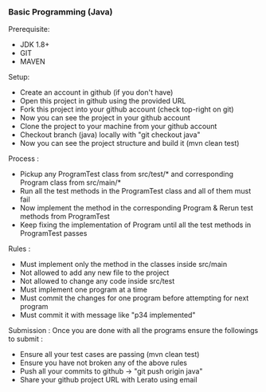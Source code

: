 ### Basic Programming (Java)

Prerequisite:
- JDK 1.8+
- GIT
- MAVEN

Setup:
- Create an account in github (if you don't have)
- Open this project in github using the provided URL
- Fork this project into your github account (check top-right on git)
- Now you can see the project in your github account
- Clone the project to your machine from your github account
- Checkout branch (java) locally with "git checkout java"
- Now you can see the project structure and build it (mvn clean test)


Process :
- Pickup any ProgramTest class from src/test/* and corresponding Program class from src/main/*
- Run all the test methods in the ProgramTest class and all of them must fail
- Now implement the method in the corresponding Program & Rerun test methods from ProgramTest
- Keep fixing the implementation of Program until all the test methods in ProgramTest passes

Rules :
  - Must implement only the method in the classes inside src/main
  - Not allowed to add any new file to the project
  - Not allowed to change any code inside src/test
  - Must implement one program at a time
  - Must commit the changes for one program before attempting for next program
  - Must commit it with message like "p34 implemented"

Submission :
Once you are done with all the programs ensure the followings to submit :
  - Ensure all your test cases are passing (mvn clean test)
  - Ensure you have not broken any of the above rules
  - Push all your commits to github -> "git push origin java"
  - Share your github project URL with Lerato using email




